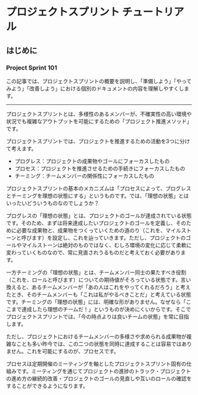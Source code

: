 # プロジェクトスプリント チュートリアル

## はじめに

### Project Sprint 101

この記事では、プロジェクトスプリントの概要を説明し、「準備しよう」「やってみよう」「改善しよう」における個別のドキュメントの内容を理解しやすくします。

---

プロジェクトスプリントとは、多様性のあるメンバーが、不確実性の高い環境や状況でも複雑なアウトプットを可能にするための「プロジェクト推進メソッド」です。

プロジェクトスプリントでは、プロジェクトを推進するための活動を3つに分けて考えます。

- プログレス：プロジェクトの成果物やゴールにフォーカスしたもの
- プロセス：プロジェクトを推進させるための手続きにフォーカスしたもの
- チーミング：チームメンバーの関係性にフォーカスしたもの

プロジェクトスプリントの基本のメカニズムは「プロセスによって、プログレスとチーミングを理想の状態にする」というものです。では、「理想の状態」とはいったいどういうものなのでしょうか？

プログレスの「理想の状態」とは、プロジェクトのゴールが達成されている状態です。そのため、まずは将来達成したいプロジェクトのゴールを定義し、そのために必要な成果物と、成果物をつくっていくための道のり（これを、マイルストーンと呼びます）を設定し、これを辿っていきます。ただし、プロジェクトのゴールやマイルストーンは絶対のものではなく、むしろ環境の変化に応じて柔軟に変わっていくものなので、常に見直されうるものだと考えておく必要があります。

一方チーミングの「理想の状態」とは、チームメンバー同士の果たすべき役割（これを、ロールと呼びます）についての期待値がそろっている状態です。言い換えると、あるチームメンバーが「あの人はこれをやってくれるだろう」と考えたとき、そのチームメンバーも「これは私がやるべきことだ」と考えている状態です。チーミングの「理想の状態」には、明確な形がありません。なぜなら「ここまで達成したら理想のチームだ！」というものが決めにくいからです。そこでプロジェクトスプリントでは、「今の時点よりは良いチームの状態」を常に目指します。

ただし、プロジェクトにおけるチームメンバーの多様さや求められる成果物が複雑なことも多い昨今では、この二つの状態を同時に達成することは容易ではありません。これを可能にするのが、プロセスです。

プロセスは定期開催のミーティングを軸としたプロジェクトスプリント固有の仕組みです。ミーティングを通じてプロジェクトの進捗のトラック・プロジェクトの進め方の継続的改善・プロジェクトのゴールの見直しや互いのロールの確認をすることができるようになります。
